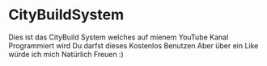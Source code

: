# CityBuildSystem
Dies ist das CityBuild System welches auf mienem YouTube Kanal Programmiert wird
Du darfst dieses Kostenlos Benutzen
Aber über ein Like würde ich mich Natürlich Freuen :)
